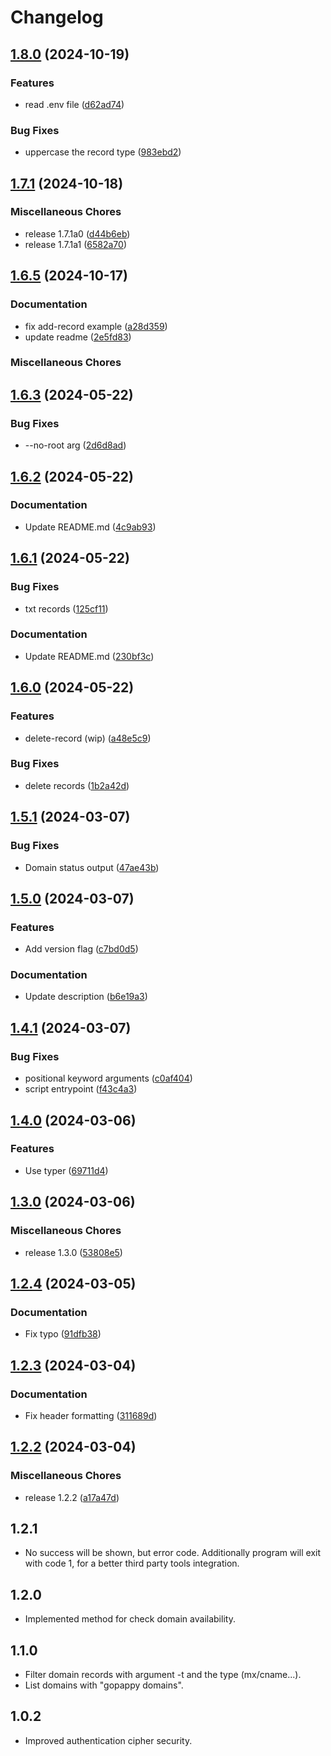 # Changelog

## [1.8.0](https://github.com/pythoninthegrass/gopappy/compare/v1.7.1...v1.8.0) (2024-10-19)


### Features

* read .env file ([d62ad74](https://github.com/pythoninthegrass/gopappy/commit/d62ad741544a41264fc96dde9859eac70ccd02e1))


### Bug Fixes

* uppercase the record type ([983ebd2](https://github.com/pythoninthegrass/gopappy/commit/983ebd2ae419f8048c5fdeabe8971f0af9ea3f3d))

## [1.7.1](https://github.com/pythoninthegrass/gopappy/compare/v1.6.5...v1.7.1) (2024-10-18)


### Miscellaneous Chores

* release 1.7.1a0 ([d44b6eb](https://github.com/pythoninthegrass/gopappy/commit/d44b6eb458b65da9c4acd899a1a9d35d178c53d8))
* release 1.7.1a1 ([6582a70](https://github.com/pythoninthegrass/gopappy/commit/6582a7041966d4bfb72d947ddbe606c30dc9a0ca))

## [1.6.5](https://github.com/pythoninthegrass/gopappy/compare/v1.6.3...v1.6.5) (2024-10-17)


### Documentation

* fix add-record example ([a28d359](https://github.com/pythoninthegrass/gopappy/commit/a28d359041e0f9d4f9701508430375fb63f268ae))
* update readme ([2e5fd83](https://github.com/pythoninthegrass/gopappy/commit/2e5fd83daa614903123224784c138bc2dc79292b))


### Miscellaneous Chores

## [1.6.3](https://github.com/pythoninthegrass/gopappy/compare/v1.6.2...v1.6.3) (2024-05-22)


### Bug Fixes

* --no-root arg ([2d6d8ad](https://github.com/pythoninthegrass/gopappy/commit/2d6d8ad4b31a8de3ba90b29aed1d234c81bea44b))

## [1.6.2](https://github.com/pythoninthegrass/gopappy/compare/v1.6.1...v1.6.2) (2024-05-22)


### Documentation

* Update README.md ([4c9ab93](https://github.com/pythoninthegrass/gopappy/commit/4c9ab9364a877e30977c0d39de913e62fd5738a5))

## [1.6.1](https://github.com/pythoninthegrass/gopappy/compare/v1.6.0...v1.6.1) (2024-05-22)


### Bug Fixes

* txt records ([125cf11](https://github.com/pythoninthegrass/gopappy/commit/125cf110bd4f87bc80ccf827e39ad76ba4583fb6))


### Documentation

* Update README.md ([230bf3c](https://github.com/pythoninthegrass/gopappy/commit/230bf3c02541a8fd412e128504bbdce6eff17fe2))

## [1.6.0](https://github.com/pythoninthegrass/gopappy/compare/v1.5.1...v1.6.0) (2024-05-22)


### Features

* delete-record (wip) ([a48e5c9](https://github.com/pythoninthegrass/gopappy/commit/a48e5c97cd05f36f4907f8c31329c1f6df41926a))


### Bug Fixes

* delete records ([1b2a42d](https://github.com/pythoninthegrass/gopappy/commit/1b2a42d24a130d89f2b3a49a8feb56613a4f300b))

## [1.5.1](https://github.com/pythoninthegrass/gopappy/compare/v1.5.0...v1.5.1) (2024-03-07)


### Bug Fixes

* Domain status output ([47ae43b](https://github.com/pythoninthegrass/gopappy/commit/47ae43be93b3e0a0e5fcac658086d19b6e6db37c))

## [1.5.0](https://github.com/pythoninthegrass/gopappy/compare/v1.4.1...v1.5.0) (2024-03-07)


### Features

* Add version flag ([c7bd0d5](https://github.com/pythoninthegrass/gopappy/commit/c7bd0d509aa5ed6f285a8d3baff0df245a6a6467))


### Documentation

* Update description ([b6e19a3](https://github.com/pythoninthegrass/gopappy/commit/b6e19a348496af68e6703399e7dca4453080ca67))

## [1.4.1](https://github.com/pythoninthegrass/gopappy/compare/v1.4.0...v1.4.1) (2024-03-07)


### Bug Fixes

* positional keyword arguments ([c0af404](https://github.com/pythoninthegrass/gopappy/commit/c0af404c802095cf781837d8318f58d9f0694937))
* script entrypoint ([f43c4a3](https://github.com/pythoninthegrass/gopappy/commit/f43c4a30442c1c5c411b2320d1945cdfe6184c6a))

## [1.4.0](https://github.com/pythoninthegrass/gopappy/compare/v1.3.0...v1.4.0) (2024-03-06)


### Features

* Use typer ([69711d4](https://github.com/pythoninthegrass/gopappy/commit/69711d430c85582fde0739cb9427971c338acd75))

## [1.3.0](https://github.com/pythoninthegrass/gopappy/compare/v1.2.4...v1.3.0) (2024-03-06)


### Miscellaneous Chores

* release 1.3.0 ([53808e5](https://github.com/pythoninthegrass/gopappy/commit/53808e5497b1bf7262516ddd748b9cee186af4d2))

## [1.2.4](https://github.com/pythoninthegrass/gopappy/compare/v1.2.3...v1.2.4) (2024-03-05)


### Documentation

* Fix typo ([91dfb38](https://github.com/pythoninthegrass/gopappy/commit/91dfb389638cf1d7375130166266c9c5a498f2e3))

## [1.2.3](https://github.com/pythoninthegrass/gopappy/compare/v1.2.2...v1.2.3) (2024-03-04)


### Documentation

* Fix header formatting ([311689d](https://github.com/pythoninthegrass/gopappy/commit/311689ddf0fc9c7b9b2b24a0b0db24196ffdc495))

## [1.2.2](https://github.com/pythoninthegrass/gopappy/compare/v1.2.2...v1.2.2) (2024-03-04)


### Miscellaneous Chores

* release 1.2.2 ([a17a47d](https://github.com/pythoninthegrass/gopappy/commit/a17a47d65eef08e8ebf4c6d9e196c452e21ce4e5))

## 1.2.1

* No success will be shown, but error code. Additionally program will exit with code 1, for a better third party tools integration.

## 1.2.0

* Implemented method for check domain availability.

## 1.1.0

* Filter domain records with argument -t and the type (mx/cname...).
* List domains with "gopappy domains".

## 1.0.2

* Improved authentication cipher security.
